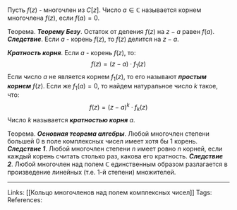 Пусть $f(z)$ - многочлен из $C[z]$. Число $a \in \mathbb{C}$ называется корнем многочлена $f(z)$, если $f(a)=0$. 

Теорема. ***Теорему Безу***. Остаток от деления $f(z)$ на $z-a$ равен $f(a)$. 
***Следствие***. Если $a$ - корень $f(z)$, то $f(z)$ делится на $z-a$. 

***Кратность корня***. Если $a$ - корень $f(z)$, то: 
$$f(z)=(z-a) \cdot f_1(z)$$
Если число $a$ не является корнем $f_1(z)$, то его называют ***простым корнем*** $f(z)$. Если же $f_1(a)=0$, то найдем натуральное число $k$ такое, что:
$$f(z)=(z-a)^{k} \cdot f_k(z)$$
Число $k$ называется ***кратностью корня*** $a$. 

Теорема. ***Основная теорема алгебры***. Любой многочлен степени большей 0 в поле комплексных чисел имеет хотя бы 1 корень.
***Следствие 1***. Любой многочлен степени $n$ имеет ровно $n$ корней, если каждый корень считать столько раз, какова его кратность. 
***Следствие 2***. Любой многочлен над полем $\mathbb{C}$ единственным образом разлагается в произведение линейных (т.е. 1-й степени) множителей. 

___
Links: [[Кольцо многочленов над полем комплексных чисел]] 
Tags: 
References: 